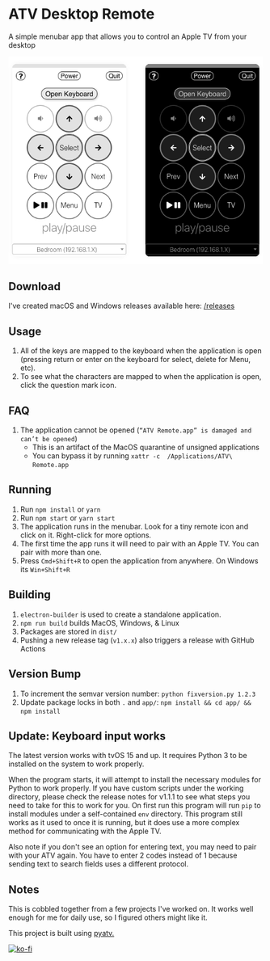 # ATV Desktop Remote
A simple menubar app that allows you to control an Apple TV from your desktop

 ![What this application looks like when running in either light or dark mode](screenshot.png)

 ## Download

 I've created macOS and Windows releases available here: [/releases](./releases)

## Usage

 1. All of the keys are mapped to the keyboard when the application is open (pressing return or enter on the keyboard for select, delete for Menu, etc).
 2. To see what the characters are mapped to when the application is open, click the question mark icon.

## FAQ

1. The application cannot be opened (`“ATV Remote.app” is damaged and can’t be opened`)
   * This is an artifact of the MacOS quarantine of unsigned applications
   * You can bypass it by running `xattr -c  /Applications/ATV\ Remote.app`

 ## Running

 1. Run `npm install` or `yarn`
 2. Run `npm start` or `yarn start`
 3. The application runs in the menubar. Look for a tiny remote icon and click on it. Right-click for more options.
 4. The first time the app runs it will need to pair with an Apple TV. You can pair with more than one.
 5. Press `Cmd+Shift+R` to open the application from anywhere. On Windows its `Win+Shift+R`

## Building

1. `electron-builder` is used to create a standalone application.
2. `npm run build` builds MacOS, Windows, & Linux
3. Packages are stored in `dist/`
4. Pushing a new release tag (`v1.x.x`) also triggers a release with GitHub Actions

## Version Bump

1. To increment the semvar version number: `python fixversion.py 1.2.3`
2. Update package locks in both `.` and `app/`: `npm install && cd app/ && npm install`

## Update: Keyboard input works

The latest version works with tvOS 15 and up. It requires Python 3 to be installed on the system to work properly.

When the program starts, it will attempt to install the necessary modules for Python to work properly. If you have custom scripts under the working directory, please check the release notes for v1.1.1 to see what steps you need to take for this to work for you.
On first run this program will run `pip` to install modules under a self-contained `env` directory. This program still works as it used to once it is running, but it does use a more complex method for communicating with the Apple TV.

Also note if you don't see an option for entering text, you may need to pair with your ATV again. You have to enter 2 codes instead of 1 because sending text to search fields uses a different protocol.

## Notes

This is cobbled together from a few projects I've worked on. It works well enough for me for daily use, so I figured others might like it. 

This project is built using [pyatv.](https://pyatv.dev/)

[![ko-fi](https://ko-fi.com/img/githubbutton_sm.svg)](https://ko-fi.com/brianharper)
